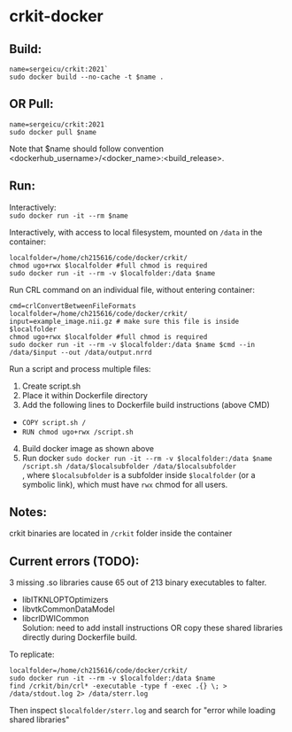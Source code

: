 # crkit-docker  


## Build:   
```
name=sergeicu/crkit:2021`
sudo docker build --no-cache -t $name .
```

## OR Pull:   
```
name=sergeicu/crkit:2021
sudo docker pull $name
```

Note that $name should follow convention <dockerhub_username>/<docker_name>:<build_release>. 

## Run:   
Interactively:   
`sudo docker run -it --rm $name`   

Interactively, with access to local filesystem, mounted on `/data` in the container:   
```
localfolder=/home/ch215616/code/docker/crkit/
chmod ugo+rwx $localfolder #full chmod is required  
sudo docker run -it --rm -v $localfolder:/data $name
```

Run CRL command on an individual file, without entering container:   
```
cmd=crlConvertBetweenFileFormats
localfolder=/home/ch215616/code/docker/crkit/
input=example_image.nii.gz # make sure this file is inside $localfolder
chmod ugo+rwx $localfolder #full chmod is required 
sudo docker run -it --rm -v $localfolder:/data $name $cmd --in /data/$input --out /data/output.nrrd
```



Run a script and process multiple files:   
1. Create script.sh    
2. Place it within Dockerfile directory   
3. Add the following lines to Dockerfile build instructions (above CMD)  
- `COPY script.sh /`   
- `RUN chmod ugo+rwx /script.sh`   
4. Build docker image as shown above   
5. Run docker `sudo docker run -it --rm -v $localfolder:/data $name /script.sh /data/$localsubfolder /data/$localsubfolder`   
, where `$localsubfolder` is a subfolder inside `$localfolder` (or a symbolic link), which must have `rwx` chmod for all users.   

## Notes:   
crkit binaries are located in `/crkit` folder inside the container   

## Current errors (TODO):   
3 missing .so libraries cause 65 out of 213 binary executables to falter.    
- libITKNLOPTOptimizers  
- libvtkCommonDataModel  
- libcrlDWICommon  
Solution: need to add install instructions OR copy these shared libraries directly during Dockerfile build.    

To replicate:   
```
localfolder=/home/ch215616/code/docker/crkit/ 
sudo docker run -it --rm -v $localfolder:/data $name
find /crkit/bin/crl* -executable -type f -exec .{} \; > /data/stdout.log 2> /data/sterr.log
```
Then inspect `$localfolder/sterr.log` and search for "error while loading shared libraries"   

